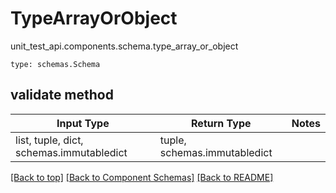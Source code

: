 # TypeArrayOrObject
unit_test_api.components.schema.type_array_or_object
```
type: schemas.Schema
```

## validate method
Input Type | Return Type | Notes
------------ | ------------- | -------------
list, tuple, dict, schemas.immutabledict | tuple, schemas.immutabledict |

[[Back to top]](#top) [[Back to Component Schemas]](../../../README.md#Component-Schemas) [[Back to README]](../../../README.md)
